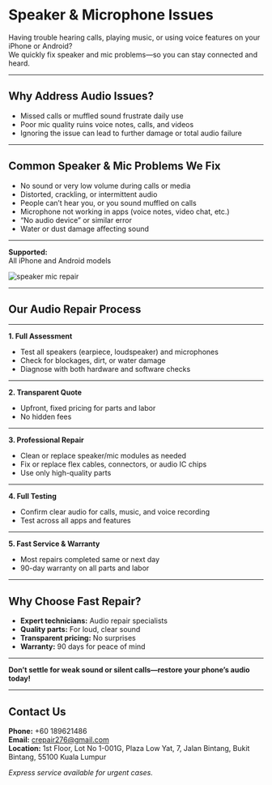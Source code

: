 # Speaker & Microphone Issues

Having trouble hearing calls, playing music, or using voice features on your iPhone or Android?  
We quickly fix speaker and mic problems—so you can stay connected and heard.

---

## Why Address Audio Issues?

- Missed calls or muffled sound frustrate daily use
- Poor mic quality ruins voice notes, calls, and videos
- Ignoring the issue can lead to further damage or total audio failure

---

## Common Speaker & Mic Problems We Fix

- No sound or very low volume during calls or media
- Distorted, crackling, or intermittent audio
- People can’t hear you, or you sound muffled on calls
- Microphone not working in apps (voice notes, video chat, etc.)
- “No audio device” or similar error
- Water or dust damage affecting sound

---

**Supported:**  
All iPhone and Android models

![speaker mic repair](https://images.pexels.com/photos/56904/pexels-photo-56904.jpeg)

---

## Our Audio Repair Process

---

**1. Full Assessment**

- Test all speakers (earpiece, loudspeaker) and microphones
- Check for blockages, dirt, or water damage
- Diagnose with both hardware and software checks

---

**2. Transparent Quote**

- Upfront, fixed pricing for parts and labor
- No hidden fees

---

**3. Professional Repair**

- Clean or replace speaker/mic modules as needed
- Fix or replace flex cables, connectors, or audio IC chips
- Use only high-quality parts

---

**4. Full Testing**

- Confirm clear audio for calls, music, and voice recording
- Test across all apps and features

---

**5. Fast Service & Warranty**

- Most repairs completed same or next day
- 90-day warranty on all parts and labor

---

## Why Choose Fast Repair?

- **Expert technicians:** Audio repair specialists
- **Quality parts:** For loud, clear sound
- **Transparent pricing:** No surprises
- **Warranty:** 90 days for peace of mind

---

**Don’t settle for weak sound or silent calls—restore your phone’s audio today!**

---

## Contact Us

**Phone:** +60 189621486  
**Email:** crepair276@gmail.com  
**Location:** 1st Floor, Lot No 1-001G, Plaza Low Yat, 7, Jalan Bintang, Bukit Bintang, 55100 Kuala Lumpur

_Express service available for urgent cases._

